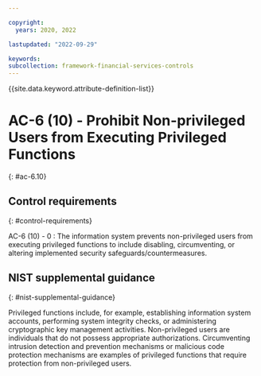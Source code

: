 ```yaml
---

copyright:
  years: 2020, 2022

lastupdated: "2022-09-29"

keywords: 
subcollection: framework-financial-services-controls
---
```


{{site.data.keyword.attribute-definition-list}}

               
# AC-6 (10) - Prohibit Non-privileged Users from Executing Privileged Functions
{: #ac-6.10}

## Control requirements
{: #control-requirements}

AC-6 (10) - 0
    : The information system prevents non-privileged users from executing privileged functions to include disabling, circumventing, or altering implemented security safeguards/countermeasures.

## NIST supplemental guidance
{: #nist-supplemental-guidance}

Privileged functions include, for example, establishing information system accounts, performing system integrity checks, or administering cryptographic key management activities. Non-privileged users are individuals that do not possess appropriate authorizations. Circumventing intrusion detection and prevention mechanisms or malicious code protection mechanisms are examples of privileged functions that require protection from non-privileged users.



